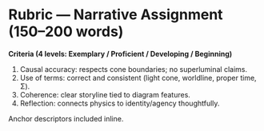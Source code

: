 # Rubric — Narrative Assignment (150–200 words)

**Criteria (4 levels: Exemplary / Proficient / Developing / Beginning)**
1) Causal accuracy: respects cone boundaries; no superluminal claims.
2) Use of terms: correct and consistent (light cone, worldline, proper time, Σ).
3) Coherence: clear storyline tied to diagram features.
4) Reflection: connects physics to identity/agency thoughtfully.

Anchor descriptors included inline.

